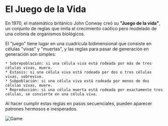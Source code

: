 # El Juego de la Vida


En 1970, el matemático británico John Conway creó su **"Juego de la vida"**, un conjunto de reglas que imita el crecimiento caótico pero modelado de una colonia de organismos biológicos. 

El "juego" tiene lugar en una cuadrícula bidimensional que consiste en células "vivas" y "muertas", y las reglas para pasar de generación en generación son simples:

    * Sobrepoblación: si una célula viva está rodeada por más de tres células vivas, muere.
    * Estasis: si una célula viva está rodeada por dos o tres células vivas, sobrevive.
    * Subpoblación: si una célula viva está rodeada por menos de dos células vivas, muere.
    * Reproducción: si una célula muerta está rodeada por exactamente tres células, se convierte en una célula viva.

Al hacer cumplir estas reglas en pasos secuenciales, pueden aparecer patrones hermosos e inesperados.




![Game](https://www.oreilly.com/library/view/python-game-programming/9781785281532/graphics/B04505_02_03.jpg)

